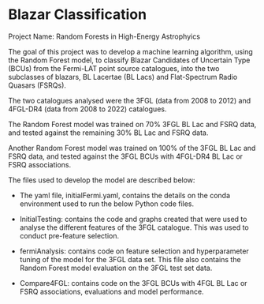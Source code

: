 # Blazar Classification

Project Name: Random Forests in High-Energy Astrophyics

The goal of this project was to develop a machine learning algorithm, using the Random Forest model, to classify Blazar Candidates of Uncertain Type (BCUs) from the Fermi-LAT point source catalogues, into the two subclasses of blazars, BL Lacertae (BL Lacs) and Flat-Spectrum Radio Quasars (FSRQs).

The two catalogues analysed were the 3FGL (data from 2008 to 2012) and 4FGL-DR4 (data from 2008 to 2022) catalogues.

The Random Forest model was trained on 70% 3FGL BL Lac and FSRQ data, and tested against the remaining 30% BL Lac and FSRQ data.

Another Random Forest model was trained on 100% of the 3FGL BL Lac and FSRQ data, and tested against the 3FGL BCUs with 4FGL-DR4 BL Lac or FSRQ associations.

The files used to develop the model are described below: 

- The yaml file, initialFermi.yaml, contains the details on the conda environment used to run the below Python code files.

- InitialTesting: contains the code and graphs created that were used to analyse the different features of the 3FGL catalogue. This was used to conduct pre-feature selection.

- fermiAnalysis: contains code on feature selection and hyperparameter tuning of the model for the 3FGL data set. This file also contains the Random Forest model evaluation on the 3FGL test set data.

- Compare4FGL: contains code on the 3FGL BCUs with 4FGL BL Lac or FSRQ associations, evaluations and model performance.